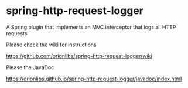 # spring-http-request-logger
A Spring plugin that implements an MVC interceptor that logs all HTTP requests

Please check the wiki for instructions

https://github.com/orionlibs/spring-http-request-logger/wiki

Please the JavaDoc

https://orionlibs.github.io/spring-http-request-logger/javadoc/index.html